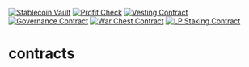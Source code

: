 [![Stablecoin Vault](https://github.com/White-Whale-Defi-Platform/contracts/actions/workflows/stablecoin-vault.yml/badge.svg)](https://github.com/White-Whale-Defi-Platform/contracts/actions/workflows/stablecoin-vault.yml)
[![Profit Check](https://github.com/White-Whale-Defi-Platform/contracts/actions/workflows/profit_check.yml/badge.svg)](https://github.com/White-Whale-Defi-Platform/contracts/actions/workflows/profit_check.yml)
[![Vesting Contract](https://github.com/White-Whale-Defi-Platform/contracts/actions/workflows/vesting.yml/badge.svg)](https://github.com/White-Whale-Defi-Platform/contracts/actions/workflows/vesting.yml)
[![Governance Contract](https://github.com/White-Whale-Defi-Platform/contracts/actions/workflows/governance_contract.yml/badge.svg)](https://github.com/White-Whale-Defi-Platform/contracts/actions/workflows/governance_contract.yml)
[![War Chest Contract](https://github.com/White-Whale-Defi-Platform/contracts/actions/workflows/war_chest.yml/badge.svg)](https://github.com/White-Whale-Defi-Platform/contracts/actions/workflows/war_chest.yml)
[![LP Staking Contract](https://github.com/White-Whale-Defi-Platform/contracts/actions/workflows/whale_lp_staking.yml/badge.svg)](https://github.com/White-Whale-Defi-Platform/contracts/actions/workflows/whale_lp_staking.yml)

# contracts